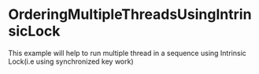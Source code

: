 # OrderingMultipleThreadsUsingIntrinsicLock
This example will help to run multiple thread in a sequence using Intrinsic Lock(i.e using synchronized key work)
